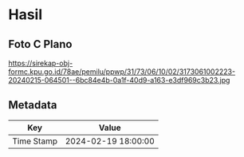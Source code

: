 # Hasil

## Foto C Plano

https://sirekap-obj-formc.kpu.go.id/78ae/pemilu/ppwp/31/73/06/10/02/3173061002223-20240215-064501--6bc84e4b-0a1f-40d9-a163-e3df969c3b23.jpg


## Metadata

| Key        | Value               |
| ---------- | ------------------- |
| Time Stamp | 2024-02-19 18:00:00 |



